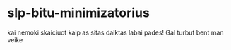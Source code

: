 # slp-bitu-minimizatorius
kai nemoki skaiciuot kaip as sitas daiktas labai pades! Gal turbut bent man veike
